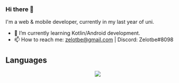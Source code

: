 ### Hi there 👋
I'm a web & mobile developer, currently in my last year of uni.
- 🌱 I’m currently learning Kotlin/Android development.
- 📫 How to reach me: zelotbe@gmail.com | Discord: Zelotbe#8098
## Languages
<p align="center">
  <a href="https://skillicons.dev">
    <img src="https://skillicons.dev/icons?i=js,html,css,php,vue,laravel,docker,nodejs,androidstudio,kotlin,java,unity,bots&perline=6" />
  </a>
</p>
